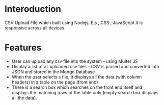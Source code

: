<h1> Interoduction </h1>

CSV Upload File which built using Nodejs, Ejs , CSS , JavaScript.It is responsive across all devices.


<h1> Features </h1>
<ul>
  <li> User can upload any csv file into the system - using Multer JS </li>
  <li> Display a list of all uploaded csv files - CSV is parsed and converted into JSON and stored in the Mongo Database</li>
  <li> When the user selects a file, it displays all the data (with column headers) in a table on the page (front end)</li>
  <li> There is a search box which searches on the front end itself and displays the matching rows of the table only (empty search box displays all the data).</li>
</ul>
